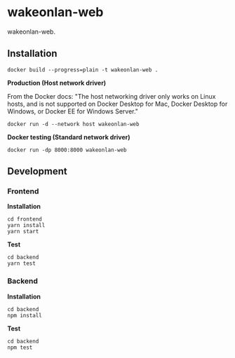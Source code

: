 # wakeonlan-web

wakeonlan-web.


## Installation

    docker build --progress=plain -t wakeonlan-web .

**Production (Host network driver)**

From the Docker docs:
"The host networking driver only works on Linux hosts, and is not supported on Docker Desktop for Mac, Docker Desktop for Windows, or Docker EE for Windows Server."

    docker run -d --network host wakeonlan-web

**Docker testing (Standard network driver)**

    docker run -dp 8000:8000 wakeonlan-web


## Development

### Frontend

**Installation**

    cd frontend
    yarn install
    yarn start

**Test**

    cd backend
    yarn test


### Backend

**Installation**

    cd backend
    npm install

**Test**

    cd backend
    npm test
